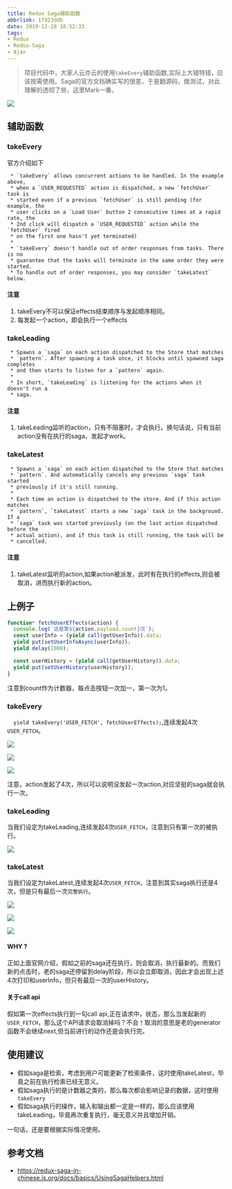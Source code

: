 ```yaml
---
title: Redux Saga辅助函数
abbrlink: 1f923ddb
date: 2019-12-28 18:52:33
tags:
- Redux
- Redux-Saga
- Ajax
---
```

> 项目代码中，大家人云亦云的使用`takeEvery`辅助函数,实际上大错特错，应该按需使用。Saga的官方文档确实写的很差，于是翻源码，做测试，对此理解的透彻了些，这里Mark一番。


![](http://static.1991421.cn/2019-12-28-104500.jpg)


## 辅助函数

###  takeEvery

官方介绍如下

```
 * `takeEvery` allows concurrent actions to be handled. In the example above,
 * when a `USER_REQUESTED` action is dispatched, a new `fetchUser` task is
 * started even if a previous `fetchUser` is still pending (for example, the
 * user clicks on a `Load User` button 2 consecutive times at a rapid rate, the
 * 2nd click will dispatch a `USER_REQUESTED` action while the `fetchUser` fired
 * on the first one hasn't yet terminated)
 *
 * `takeEvery` doesn't handle out of order responses from tasks. There is no
 * guarantee that the tasks will terminate in the same order they were started.
 * To handle out of order responses, you may consider `takeLatest` below.
```

#### 注意

1. takeEvery不可以保证effects结束顺序与发起顺序相同。
2. 每发起一个action，即会执行一个effects

### takeLeading

```
 * Spawns a `saga` on each action dispatched to the Store that matches
 * `pattern`. After spawning a task once, it blocks until spawned saga completes
 * and then starts to listen for a `pattern` again.
 *
 * In short, `takeLeading` is listening for the actions when it doesn't run a
 * saga.
```
#### 注意
1. takeLeading监听的action，只有不阻塞时，才会执行。换句话说，只有当前action没有在执行的saga，发起才work。

### takeLatest

```
 * Spawns a `saga` on each action dispatched to the Store that matches
 * `pattern`. And automatically cancels any previous `saga` task started
 * previously if it's still running.
 *
 * Each time an action is dispatched to the store. And if this action matches
 * `pattern`, `takeLatest` starts a new `saga` task in the background. If a
 * `saga` task was started previously (on the last action dispatched before the
 * actual action), and if this task is still running, the task will be
 * cancelled.
```
#### 注意
1. takeLatest监听的action,如果action被派发，此时有在执行的effects,则会被取消，进而执行新的action。

## 上例子

```javascript
function* fetchUserEffects(action) {
  console.log(`这是第${action.payload.count}次`);
  const userInfo = (yield call(getUserInfo)).data;
  yield put(setUserInfoAsync(userInfo));
  yield delay(1000);

  const userHistory = (yield call(getUserHistory)).data;
  yield put(setUserHistory(userHistory));
}
```
注意到count作为计数器，每点击按钮一次加一，第一次为1。

### takeEvery

`  yield takeEvery('USER_FETCH', fetchUserEffects);`,连续发起4次`USER_FETCH`。

![](http://static.1991421.cn/2019-12-28-101807.png)

![](http://static.1991421.cn/2019-12-28-101304.png)

![](http://static.1991421.cn/2019-12-28-101125.png)

注意，action发起了4次，所以可以说明没发起一次action,对应坚挺的saga就会执行一次。

### takeLeading

当我们设定为takeLeading,连续发起4次`USER_FETCH`，注意到只有第一次的被执行。

![](http://static.1991421.cn/2019-12-28-102605.png)

### takeLatest
当我们设定为takeLatest,连续发起4次`USER_FETCH`，注意到其实saga执行还是4次，但是只有最后一次`完整执行`。

![](http://static.1991421.cn/2019-12-28-102820.png)

![](http://static.1991421.cn/2019-12-28-102834.png)

![](http://static.1991421.cn/2019-12-28-102852.png)

#### WHY ?

正如上面官网介绍，假如之前的saga还在执行，则会取消，执行最新的。而我们新的点击时，老的saga还停留到delay阶段，所以会立即取消，因此才会出现上述4次打印和userInfo，但只有最后一次的userHistory。

#### 关于call api
假如第一次effects执行到一句call api,正在请求中，状态，那么当发起新的`USER_FETCH`，那么这个API请求会取消掉吗？不会！取消的意思是老的generator函数不会继续next,但当前进行的动作还是会执行完。


## 使用建议

- 假如saga是检索，考虑到用户可能更新了检索条件，这时使用takeLatest，毕竟之前在执行检索已经无意义。
- 假如saga执行的是计数器之类的，那么每次都会影响记录的数据，这时使用`takeEvery `
- 假如saga执行的操作，输入和输出都一定是一样的，那么应该使用takeLeading，毕竟再次重复执行，毫无意义并且增加开销。

一句话，还是要根据实际情况使用。


## 参考文档
- https://redux-saga-in-chinese.js.org/docs/basics/UsingSagaHelpers.html
